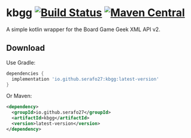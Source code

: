 kbgg [![Build Status](https://travis-ci.org/serafo27/kbgg.svg?branch=master)](https://travis-ci.org/serafo27/kbgg) [![Maven Central](https://img.shields.io/maven-central/v/io.github.serafo27/kbgg.svg?label=Maven%20Central)](https://search.maven.org/search?q=g:%22io.github.serafo27%22%20AND%20a:%22kbgg%22)
========

A simple kotlin wrapper for the Board Game Geek XML API v2.


Download
--------
Use Gradle:

```gradle
dependencies {
  implementation 'io.github.serafo27:kbgg:latest-version'
}
```

Or Maven:

```xml
<dependency>
  <groupId>io.github.serafo27</groupId>
  <artifactId>kbgg</artifactId>
  <version>latest-version</version>
</dependency>
```
